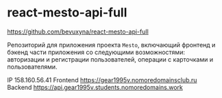 # react-mesto-api-full
https://github.com/bevuxyna/react-mesto-api-full

Репозиторий для приложения проекта `Mesto`, включающий фронтенд и бэкенд части приложения со следующими возможностями: авторизации и регистрации пользователей, операции с карточками и пользователями.
  
IP  158.160.56.41
Frontend  https://gear1995v.nomoredomainsclub.ru
Backend  https://api.gear1995v.students.nomoredomains.work